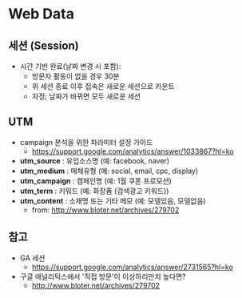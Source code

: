 # Web Data

## 세션 (Session)
* 시간 기반 완료(날짜 변경 시 포함):
  * 방문자 활동이 없을 경우 30분
  * 위 세션 종료 이후 접속은 새로운 세션으로 카운트
  * 자정; 날짜가 바뀌면 모두 새로운 세션

## UTM
* campaign 분석을 위한 파라미터 설정 가이드
  * https://support.google.com/analytics/answer/1033867?hl=ko
* **utm_source** : 유입소스명 (예: facebook, naver)
* **utm_medium** : 매체유형 (예: social, email, cpc, display)
* **utm_campaign** : 캠페인명 (예: 1월 쿠폰 프로모션)
* **utm_term** : 키워드 (예: 화장품 (검색광고 키워드))
* **utm_content** : 소재명 또는 기타 메모 (예: 모델있음, 모델없음)
  * from: http://www.bloter.net/archives/279702


## 참고
* GA 세션
  * https://support.google.com/analytics/answer/2731565?hl=ko
* 구글 애널리틱스에서 '직접 방문'이 이상하리만치 높다면?
  * http://www.bloter.net/archives/279702
